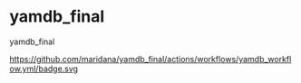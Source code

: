 # yamdb_final
yamdb_final

https://github.com/maridana/yamdb_final/actions/workflows/yamdb_workflow.yml/badge.svg